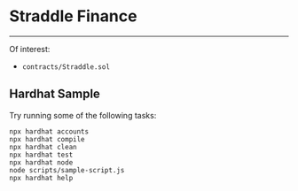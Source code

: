 # Straddle Finance
---

Of interest:

- `contracts/Straddle.sol`

## Hardhat Sample

Try running some of the following tasks:

```shell
npx hardhat accounts
npx hardhat compile
npx hardhat clean
npx hardhat test
npx hardhat node
node scripts/sample-script.js
npx hardhat help
```
